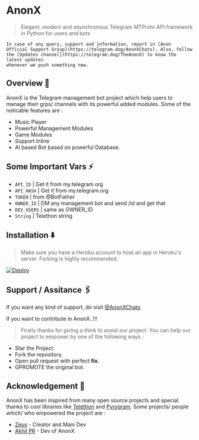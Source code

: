 # AnonX

> Elegant, modern and asynchronous Telegram MTProto API framework in Python for users and bots

``` A powerful modular group management bot for managing Telegram groups. This bot makes easy for the owner to manage their groups with hassle free service.
In case of any query, support and information, report in [Anon Official Support Group](https://telegram.dog/AnonXChats). Also, follow the [Updates channel](https://telegram.dog/TheAnonX) to know the latest updates
whenever we push something new.
```
## Overview 🔭

AnonX is the Telegram management bot project which help users to manage their grps/ channels
with its powerful added modules. Some of the noticable features are :

- Music Player
- Powerful Management Modules 
- Game Modules
- Support Inline
- AI based Bot based on powerful Database.


## Some Important Vars ⚡

- `API_ID` | Get it from my.telegram.org 
- `API_HASH` | Get it from my.telegram.org 
- `TOKEN` | from @BotFather 
- `OWNER_ID` | DM any management bot and send /id and get that  
- `DEV_USERS` | same as OWNER_ID 
- `String` | Telethon string 

## Installation ⬇️

> Make sure you have a Heroku account to host an app in Heroku's server. Forking is highly recommended.

[![Deploy](https://www.herokucdn.com/deploy/button.svg)](https://heroku.com/deploy?template=https://github.com/AnonXTG/AnonX)

## Support / Assitance 🖇️

If you want any kind of support, do visit [@AnonXChats](https://t.me/AnonXChats).

If you want to contribute in AnonX..!!!
> Firstly thanks for giving a think to assist our project. You can help our project to empower by one 
of the following ways :

- Star the Project.
- Fork the repository.
- Open pull request with perfect **fix**.
- GPROMOTE the original bot.
 
## Acknowledgement 📝 

AnonX has been inspired from many open source projects and special thanks to cool libraries like [Telethon](https://github.com/LonamiWebs/Telethon)
and [Pyrogram](https://github.com/pyrogram/pyrogram). Some projects/ people which/ who empowered the project are :

- [Zeus](https://github.com/zeusop5) - Creator and Main Dev
- [Akhil PR](https://github.com/akhilprs) - Dev of AnonX
